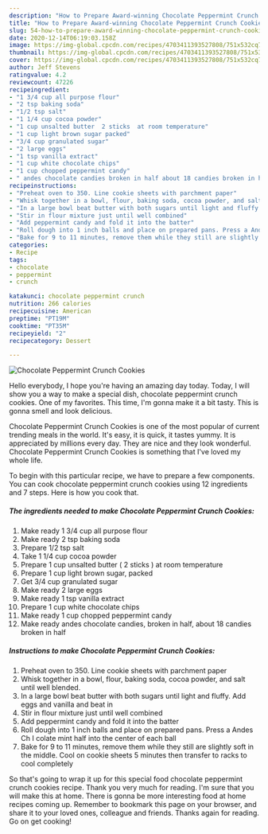 ```yaml
---
description: "How to Prepare Award-winning Chocolate Peppermint Crunch Cookies"
title: "How to Prepare Award-winning Chocolate Peppermint Crunch Cookies"
slug: 54-how-to-prepare-award-winning-chocolate-peppermint-crunch-cookies
date: 2020-12-14T06:19:03.158Z
image: https://img-global.cpcdn.com/recipes/4703411393527808/751x532cq70/chocolate-peppermint-crunch-cookies-recipe-main-photo.jpg
thumbnail: https://img-global.cpcdn.com/recipes/4703411393527808/751x532cq70/chocolate-peppermint-crunch-cookies-recipe-main-photo.jpg
cover: https://img-global.cpcdn.com/recipes/4703411393527808/751x532cq70/chocolate-peppermint-crunch-cookies-recipe-main-photo.jpg
author: Jeff Stevens
ratingvalue: 4.2
reviewcount: 47226
recipeingredient:
- "1 3/4 cup all purpose flour"
- "2 tsp baking soda"
- "1/2 tsp salt"
- "1 1/4 cup cocoa powder"
- "1 cup unsalted butter  2 sticks  at room temperature"
- "1 cup light brown sugar packed"
- "3/4 cup granulated sugar"
- "2 large eggs"
- "1 tsp vanilla extract"
- "1 cup white chocolate chips"
- "1 cup chopped peppermint candy"
- " andes chocolate candies broken in half about 18 candies broken in half"
recipeinstructions:
- "Preheat oven to 350. Line cookie sheets with parchment paper"
- "Whisk together in a bowl, flour, baking soda, cocoa powder, and salt until well blended."
- "In a large bowl beat butter with both sugars until light and fluffy. Add eggs and vanilla and beat in"
- "Stir in flour mixture just until well combined"
- "Add peppermint candy and fold it into the batter"
- "Roll dough into 1 inch balls and place on prepared pans. Press a Andes Ch I colate mint half into the center of each ball"
- "Bake for 9 to 11 minutes, remove them while they still are slightly soft in the middle. Cool on cookie sheets 5 minutes then transfer to racks to cool completely"
categories:
- Recipe
tags:
- chocolate
- peppermint
- crunch

katakunci: chocolate peppermint crunch 
nutrition: 266 calories
recipecuisine: American
preptime: "PT19M"
cooktime: "PT35M"
recipeyield: "2"
recipecategory: Dessert

---
```



![Chocolate Peppermint Crunch Cookies](https://img-global.cpcdn.com/recipes/4703411393527808/751x532cq70/chocolate-peppermint-crunch-cookies-recipe-main-photo.jpg)

Hello everybody, I hope you're having an amazing day today. Today, I will show you a way to make a special dish, chocolate peppermint crunch cookies. One of my favorites. This time, I'm gonna make it a bit tasty. This is gonna smell and look delicious.



Chocolate Peppermint Crunch Cookies is one of the most popular of current trending meals in the world. It's easy, it is quick, it tastes yummy. It is appreciated by millions every day. They are nice and they look wonderful. Chocolate Peppermint Crunch Cookies is something that I've loved my whole life.


To begin with this particular recipe, we have to prepare a few components. You can cook chocolate peppermint crunch cookies using 12 ingredients and 7 steps. Here is how you cook that.

<!--inarticleads1-->

##### The ingredients needed to make Chocolate Peppermint Crunch Cookies:

1. Make ready 1 3/4 cup all purpose flour
1. Make ready 2 tsp baking soda
1. Prepare 1/2 tsp salt
1. Take 1 1/4 cup cocoa powder
1. Prepare 1 cup unsalted butter ( 2 sticks ) at room temperature
1. Prepare 1 cup light brown sugar, packed
1. Get 3/4 cup granulated sugar
1. Make ready 2 large eggs
1. Make ready 1 tsp vanilla extract
1. Prepare 1 cup white chocolate chips
1. Make ready 1 cup chopped peppermint candy
1. Make ready  andes chocolate candies, broken in half, about 18 candies broken in half




<!--inarticleads2-->

##### Instructions to make Chocolate Peppermint Crunch Cookies:

1. Preheat oven to 350. Line cookie sheets with parchment paper
1. Whisk together in a bowl, flour, baking soda, cocoa powder, and salt until well blended.
1. In a large bowl beat butter with both sugars until light and fluffy. Add eggs and vanilla and beat in
1. Stir in flour mixture just until well combined
1. Add peppermint candy and fold it into the batter
1. Roll dough into 1 inch balls and place on prepared pans. Press a Andes Ch I colate mint half into the center of each ball
1. Bake for 9 to 11 minutes, remove them while they still are slightly soft in the middle. Cool on cookie sheets 5 minutes then transfer to racks to cool completely




So that's going to wrap it up for this special food chocolate peppermint crunch cookies recipe. Thank you very much for reading. I'm sure that you will make this at home. There is gonna be more interesting food at home recipes coming up. Remember to bookmark this page on your browser, and share it to your loved ones, colleague and friends. Thanks again for reading. Go on get cooking!
